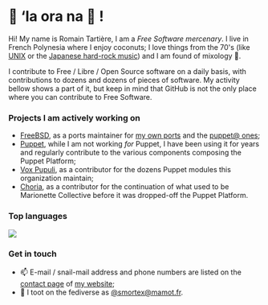 # :wave: ‘Ia ora na :call_me_hand: !

Hi! My name is Romain Tartière, I am a _Free Software mercenary_.  I live in French Polynesia where I enjoy coconuts; I love things from the 70's (like [UNIX](https://en.wikipedia.org/wiki/Unix) or the [Japanese hard-rock music](https://en.wikipedia.org/wiki/Japanese_rock#1970s_to_1980s:_Diversification)) and I am found of mixology :tropical_drink:.

I contribute to Free / Libre / Open Source software on a daily basis, with contributions to dozens and dozens of pieces of software.  My activity bellow shows a part of it, but keep in mind that GitHub is not the only place where you can contribute to Free Software.

### Projects I am actively working on

* [FreeBSD](https://freebsd.org), as a ports maintainer for [my own ports](https://portscout.freebsd.org/romain@freebsd.org.html) and the [puppet@ ones](https://portscout.freebsd.org/puppet@freebsd.org.html);
* [Puppet](https://puppet.com/), while I am not working _for_ Puppet, I have been using it for years and regularly contribute to the various components composing the Puppet Platform;
* [Vox Pupuli](https://voxpupuli.org/), as a contributor for the dozens Puppet modules this organization maintain;
* [Choria](https://choria.io/), as a contributor for the continuation of what used to be Marionette Collective before it was dropped-off the Puppet Platform.

### Top languages

![](https://cr-skills-chart-widget.azurewebsites.net/api/api?username=smortex&skills=C,C%2b%2b,EPP,ERB,Puppet,Ruby,Shell,Makefile&show-other-skills=true)

### Get in touch

* :mailbox: E-mail / snail-mail address and phone numbers are listed on the [contact page](https://romain.blogreen.org/contact.html) of [my website](https://romain.blogreen.org/);
* :speech_balloon: I toot on the fediverse as [@smortex@mamot.fr](https://mamot.fr/@smortex).
